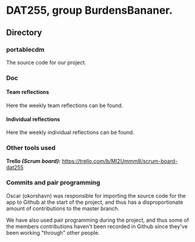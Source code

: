 # DAT255, group BurdensBananer.


## Directory
### portablecdm
The source code for our project.  
### Doc
#### Team reflections
Here the weekly team reflections can be found. 
#### Individual reflections
Here the weekly individual reflections can be found. 

### Other tools used
 **Trello *(Scrum board)*:** https://trello.com/b/Ml2Ummm8/scrum-board-dat255
 
 
### Commits and pair programming 
Oscar (okorshavn) was responsible for importing the source code for the app to Github at the start of the project, and thus has a disproportionate amount of contributions to the master branch. 

We have also used pair programming during the project, and thus some of the members contributions haven't been recorded in Github since they've been working "through" other people. 
